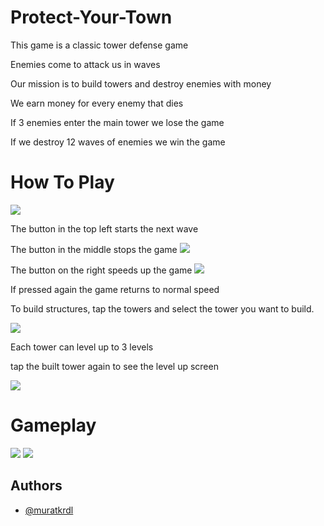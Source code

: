 # Protect-Your-Town

This game is a classic tower defense game

Enemies come to attack us in waves

Our mission is to build towers and destroy enemies with money

We earn money for every enemy that dies

If 3 enemies enter the main tower we lose the game

If we destroy 12 waves of enemies we win the game


# How To Play

<img src="https://github.com/muratkrdl/Protect-Your-Town/blob/main/Pictures%20and%20Gifs/Game.png" width="auto">

The button in the top left starts the next wave

The button in the middle stops the game
<img src="https://github.com/muratkrdl/Protect-Your-Town/blob/main/Pictures%20and%20Gifs/Game%20Paused.png" width="auto">

The button on the right speeds up the game
<img src="https://github.com/muratkrdl/Protect-Your-Town/blob/main/Pictures%20and%20Gifs/Speed%20up.png" width="auto">

If pressed again the game returns to normal speed

To build structures, tap the towers and select the tower you want to build.

<img src="https://github.com/muratkrdl/Protect-Your-Town/blob/main/Pictures%20and%20Gifs/Level%20Up.png" width="auto">

Each tower can level up to 3 levels

tap the built tower again to see the level up screen

<img src="https://github.com/muratkrdl/Protect-Your-Town/blob/main/Pictures%20and%20Gifs/Level%20Up%202.png" width="auto">


# Gameplay

<img src="https://github.com/muratkrdl/Protect-Your-Town/blob/main/Pictures%20and%20Gifs/Gameplay.gif" width="auto">

<img src="https://github.com/muratkrdl/Protect-Your-Town/blob/main/Pictures%20and%20Gifs/Gameplay-2.gif" width="auto">


## Authors

- [@muratkrdl](https://github.com/muratkrdl)

